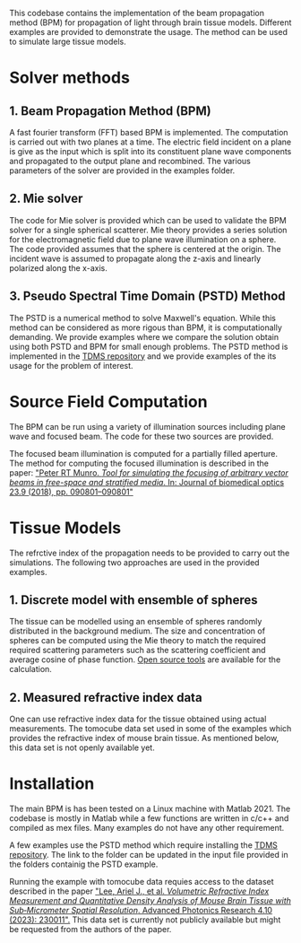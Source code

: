 This codebase contains the implementation of the beam propagation method (BPM) for
propagation  of light through brain tissue models.
Different examples are provided to demonstrate the usage.
The method can be used to simulate large tissue models.

# Solver methods
## 1. Beam Propagation Method (BPM)
A fast fourier transform (FFT) based BPM is implemented. The computation is carried out
with two planes at a time. The electric field incident on a plane is give as the input
which is split into its constituent plane wave components and propagated to the output
plane and recombined. The various parameters of the solver are provided in the examples
folder. 

## 2. Mie solver
The code for Mie solver is provided which can be used to validate the BPM solver for a
single spherical scatterer. Mie theory provides a series solution for the electromagnetic
field due to plane wave illumination on a sphere. The code provided assumes that the
sphere is centered at the origin. The incident wave is assumed to propagate along the
z-axis and linearly polarized along the x-axis. 

## 3. Pseudo Spectral Time Domain (PSTD) Method
The PSTD is a numerical method to solve Maxwell's equation. While this method can be
considered as more rigous than BPM, it is computationally demanding. We provide examples
where we compare the solution obtain using both PSTD and BPM for small enough problems.
The PSTD method is implemented in the [TDMS repository](https://github.com/UCL/TDMS) and
we provide examples of the its usage for the problem of interest.

# Source Field Computation
The BPM can be run using a variety of illumination sources including plane wave and
focused beam. The code for these two sources are provided.

The focused beam illumination is computed for a partially filled aperture. The method for
computing the focused illumination is described in the paper: ["Peter RT Munro. *Tool for
simulating the focusing of arbitrary vector beams in free-space and stratified media*.
In: Journal of biomedical optics 23.9 (2018), pp.
090801–090801"](https://www.spiedigitallibrary.org/journals/journal-of-biomedical-optics/volume-23/issue-09/090801/Tool-for-simulating-the-focusing-of-arbitrary-vector-beams-in/10.1117/1.JBO.23.9.090801.full) 

# Tissue Models
The refrctive index of the propagation needs to be provided to carry out the simulations.
The following two approaches are used in the provided examples.
## 1. Discrete model with ensemble of spheres
The tissue can be modelled using an ensemble of spheres randomly distributed in the
background medium. The size and concentration of spheres can be computed using the Mie
theory to match the required required scattering parameters such as the scattering
coefficient and average cosine of phase function. [Open source tools](https://omlc.org/calc/index.html) are
available for the calculation.
## 2. Measured refractive index data
One can use refractive index data for the tissue obtained using actual measurements.
The tomocube data set used in some of the examples which provides the refractive index of
mouse brain tissue. As mentioned below, this data set is not openly available yet.

# Installation
The main BPM is has been tested on a Linux machine with Matlab 2021.
The codebase is mostly in Matlab while a few functions are written in c/c++ and compiled
as mex files. Many examples do not have any other requirement.

A few examples use the PSTD method which require installing
the [TDMS repository](https://github.com/UCL/TDMS).
The link to the folder can be updated in the input file provided in the folders containig
the PSTD example.

Running the example with tomocube data requies access to the dataset described in the paper
["Lee, Ariel J., et al.  *Volumetric Refractive Index Measurement and Quantitative Density Analysis of Mouse Brain Tissue with Sub‐Micrometer Spatial Resolution*. Advanced Photonics Research 4.10 (2023): 230011".](https://advanced.onlinelibrary.wiley.com/doi/full/10.1002/adpr.202300112)
This data set is currently not publicly available but might be requested from the authors of the paper. 

